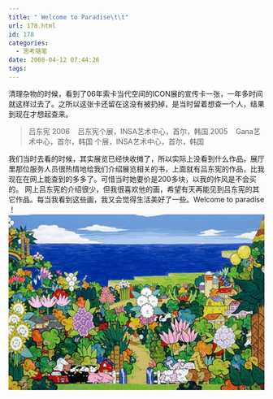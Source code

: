 ```yaml
---
title: " Welcome to Paradise\t\t"
url: 178.html
id: 178
categories:
  - 思考随笔
date: 2008-04-12 07:44:26
tags:
---
```


清理杂物的时候，看到了06年索卡当代空间的ICON展的宣传卡一张，一年多时间就这样过去了。之所以这张卡还留在这没有被扔掉，是当时留着想查一个人，结果到现在才想起查来。

> 吕东宪 2006    吕东宪个展，INSA艺术中心，首尔，韩国 2005    Gana艺术中心，首尔，韩国 个展，INSA艺术中心，首尔，韩国

我们当时去看的时候，其实展览已经快收摊了，所以实际上没看到什么作品。展厅里那位服务人员很热情地给我们介绍展览相关的书，上面就有吕东宪的作品，比我现在在网上能查到的多多了。可惜当时她要价是200多块，以我的作风是不会买的。 网上吕东宪的介绍很少，但我很喜欢他的画，希望有天再能见到吕东宪的其它作品。每当我看到这些画，我又会觉得生活美好了一些。Welcome to paradise ！ ![吕东宪](../../images//2008/04/jv0an4tx1.jpg)